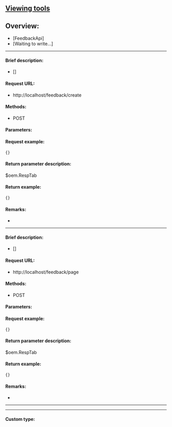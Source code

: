 

## [Viewing tools](https://www.iminho.me/)

## Overview:
- [FeedbackApi]
- [Waiting to write...]

--------------------

#### Brief description:

- []

#### Request URL:

- http://localhost/feedback/create

#### Methods:

- POST

#### Parameters:


#### Request example:
```
{}
```

#### Return parameter description:
$oem.RespTab

#### Return example:
	
```
{}
```

#### Remarks:

- 

--------------------

#### Brief description:

- []

#### Request URL:

- http://localhost/feedback/page

#### Methods:

- POST

#### Parameters:


#### Request example:
```
{}
```

#### Return parameter description:
$oem.RespTab

#### Return example:
	
```
{}
```

#### Remarks:

- 
	

--------------------
--------------------

#### Custom type:
	

